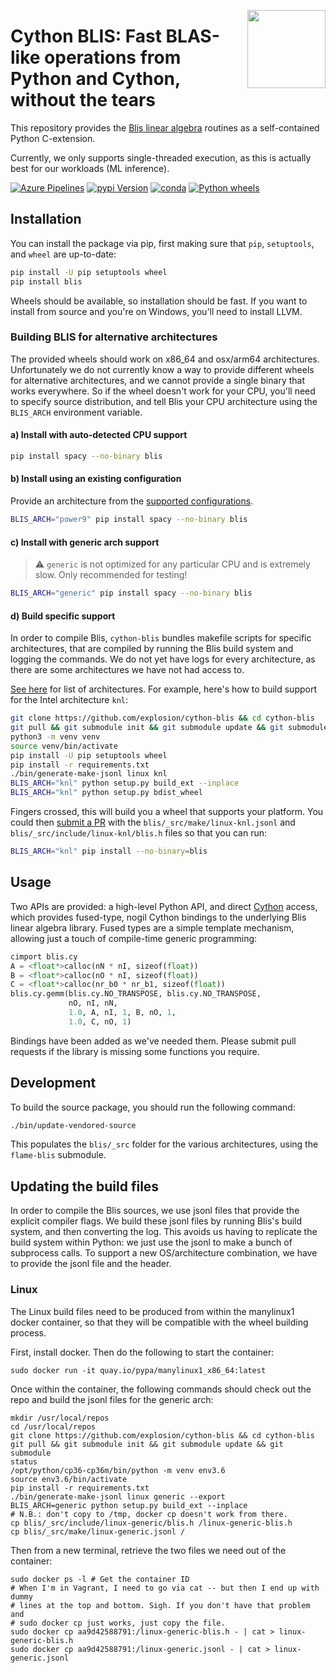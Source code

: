 <a href="https://explosion.ai"><img src="https://explosion.ai/assets/img/logo.svg" width="125" height="125" align="right" /></a>

# Cython BLIS: Fast BLAS-like operations from Python and Cython, without the tears

This repository provides the [Blis linear algebra](https://github.com/flame/blis)
routines as a self-contained Python C-extension.

Currently, we only supports single-threaded execution, as this is actually best for our workloads (ML inference).

[![Azure Pipelines](https://img.shields.io/azure-devops/build/explosion-ai/public/6/master.svg?logo=azure-pipelines&style=flat-square)](https://dev.azure.com/explosion-ai/public/_build?definitionId=6)
[![pypi Version](https://img.shields.io/pypi/v/blis.svg?style=flat-square&logo=pypi&logoColor=white)](https://pypi.python.org/pypi/blis)
[![conda](https://img.shields.io/conda/vn/conda-forge/cython-blis.svg?style=flat-square&logo=conda-forge&logoColor=white)](https://anaconda.org/conda-forge/cython-blis)
[![Python wheels](https://img.shields.io/badge/wheels-%E2%9C%93-4c1.svg?longCache=true&style=flat-square&logo=python&logoColor=white)](https://github.com/explosion/wheelwright/releases)

## Installation

You can install the package via pip, first making sure that `pip`, `setuptools`,
and `wheel` are up-to-date:

```bash
pip install -U pip setuptools wheel
pip install blis
```

Wheels should be available, so installation should be fast. If you want to install from source and you're on Windows, you'll need to install LLVM.

### Building BLIS for alternative architectures

The provided wheels should work on x86_64 and osx/arm64 architectures. Unfortunately we do not currently know a way to provide different wheels for alternative architectures, and we cannot provide a single binary that works everywhere. So if the wheel doesn't work for your CPU, you'll need to specify source distribution, and tell Blis your CPU architecture using the `BLIS_ARCH` environment variable.

#### a) Install with auto-detected CPU support

```bash
pip install spacy --no-binary blis
```

#### b) Install using an existing configuration

Provide an architecture from the [supported configurations](https://github.com/explosion/cython-blis/tree/v0.9.0/blis/_src/make).

```bash
BLIS_ARCH="power9" pip install spacy --no-binary blis
```

#### c) Install with generic arch support

> ⚠️ `generic` is not optimized for any particular CPU and is extremely slow. Only recommended for testing!

```bash
BLIS_ARCH="generic" pip install spacy --no-binary blis
```

#### d) Build specific support

In order to compile Blis, `cython-blis` bundles makefile scripts for specific architectures, that are compiled by running the Blis build system and logging the commands. We do not yet have logs for every architecture, as there are some architectures we have not had access to.

[See here](https://github.com/flame/blis/blob/0.9.0/config_registry) for list of
architectures. For example, here's how to build support for the Intel architecture `knl`:

```bash
git clone https://github.com/explosion/cython-blis && cd cython-blis
git pull && git submodule init && git submodule update && git submodule status
python3 -m venv venv
source venv/bin/activate
pip install -U pip setuptools wheel
pip install -r requirements.txt
./bin/generate-make-jsonl linux knl
BLIS_ARCH="knl" python setup.py build_ext --inplace
BLIS_ARCH="knl" python setup.py bdist_wheel
```

Fingers crossed, this will build you a wheel that supports your platform. You
could then [submit a PR](https://github.com/explosion/cython-blis/pulls) with
the `blis/_src/make/linux-knl.jsonl` and
`blis/_src/include/linux-knl/blis.h` files so that you can run:

```bash
BLIS_ARCH="knl" pip install --no-binary=blis
```

## Usage

Two APIs are provided: a high-level Python API, and direct
[Cython](http://cython.org) access, which provides fused-type, nogil
Cython bindings to the underlying Blis linear algebra library. Fused
types are a simple template mechanism, allowing just a touch of
compile-time generic programming:

```python
cimport blis.cy
A = <float*>calloc(nN * nI, sizeof(float))
B = <float*>calloc(nO * nI, sizeof(float))
C = <float*>calloc(nr_b0 * nr_b1, sizeof(float))
blis.cy.gemm(blis.cy.NO_TRANSPOSE, blis.cy.NO_TRANSPOSE,
             nO, nI, nN,
             1.0, A, nI, 1, B, nO, 1,
             1.0, C, nO, 1)
```

Bindings have been added as we've needed them. Please submit pull requests if
the library is missing some functions you require.

## Development

To build the source package, you should run the following command:

```bash
./bin/update-vendored-source
```

This populates the `blis/_src` folder for the various architectures, using the
`flame-blis` submodule.

## Updating the build files

In order to compile the Blis sources, we use jsonl files that provide the
explicit compiler flags. We build these jsonl files by running Blis's build
system, and then converting the log. This avoids us having to replicate the
build system within Python: we just use the jsonl to make a bunch of subprocess
calls. To support a new OS/architecture combination, we have to provide the
jsonl file and the header.

### Linux

The Linux build files need to be produced from within the manylinux1 docker
container, so that they will be compatible with the wheel building process.

First, install docker. Then do the following to start the container:

    sudo docker run -it quay.io/pypa/manylinux1_x86_64:latest

Once within the container, the following commands should check out the repo and
build the jsonl files for the generic arch:

    mkdir /usr/local/repos
    cd /usr/local/repos
    git clone https://github.com/explosion/cython-blis && cd cython-blis
    git pull && git submodule init && git submodule update && git submodule
    status
    /opt/python/cp36-cp36m/bin/python -m venv env3.6
    source env3.6/bin/activate
    pip install -r requirements.txt
    ./bin/generate-make-jsonl linux generic --export
    BLIS_ARCH=generic python setup.py build_ext --inplace
    # N.B.: don't copy to /tmp, docker cp doesn't work from there.
    cp blis/_src/include/linux-generic/blis.h /linux-generic-blis.h
    cp blis/_src/make/linux-generic.jsonl /

Then from a new terminal, retrieve the two files we need out of the container:

    sudo docker ps -l # Get the container ID
    # When I'm in Vagrant, I need to go via cat -- but then I end up with dummy
    # lines at the top and bottom. Sigh. If you don't have that problem and
    # sudo docker cp just works, just copy the file.
    sudo docker cp aa9d42588791:/linux-generic-blis.h - | cat > linux-generic-blis.h
    sudo docker cp aa9d42588791:/linux-generic.jsonl - | cat > linux-generic.jsonl
